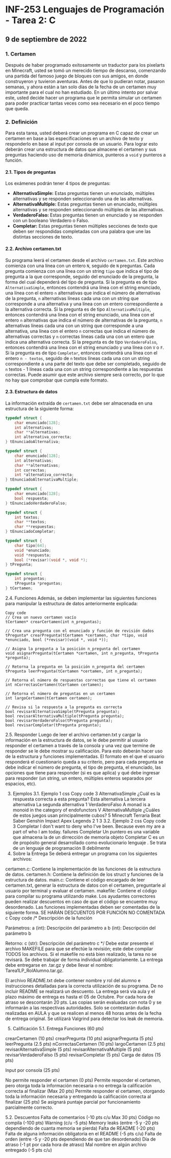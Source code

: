 # INF-253 Lenguajes de Programación - Tarea 2: C
## 9 de septiembre de 2022

### 1. Certamen
Después de haber programado exitosamente un traductor para los pixelarts en Minecraft, usted se tomó un merecido tiempo de descanso, comenzando una partida del famoso juego de bloques con sus amigos, en donde construyeron y tuvieron aventuras. Antes de que lo pudieran notar, pasaron semanas, y ahora están a tan solo días de la fecha de un certamen muy importante para el cual no han estudiado. En un último intento por salvar este, usted decide hacer un programa que le permita simular un certamen para poder practicar tantas veces como sea necesario en el poco tiempo que queda.

### 2. Definición
Para esta tarea, usted deberá crear un programa en C capaz de crear un certamen en base a las especificaciones en un archivo de texto y responderlo en base al input por consola de un usuario. Para lograr esto deberán crear una estructura de datos que almacene el certamen y sus preguntas haciendo uso de memoria dinámica, punteros a `void` y punteros a función.

#### 2.1. Tipos de preguntas
Los exámenes podrán tener 4 tipos de preguntas:
- **AlternativaSimple:** Estas preguntas tienen un enunciado, múltiples alternativas y se responden seleccionando una de las alternativas.
- **AlternativaMultiple:** Estas preguntas tienen un enunciado, múltiples alternativas y se responden seleccionando múltiples de las alternativas.
- **VerdaderoFalso:** Estas preguntas tienen un enunciado y se responden con un booleano Verdadero o Falso.
- **Completar:** Estas preguntas tienen múltiples secciones de texto que deben ser respondidas completadas con una palabra que une las distintas secciones de texto.

#### 2.2. Archivo certamen.txt
Su programa leerá el certamen desde el archivo `certamen.txt`. Este archivo comienza con una línea con un entero `N`, seguido de `N` preguntas. Cada pregunta comienza con una línea con un string `tipo` que indica el tipo de pregunta a la que corresponde, seguido del enunciado de la pregunta, la forma del cual dependerá del tipo de pregunta. Si la pregunta es de tipo `AlternativaSimple`, entonces contendrá una línea con el string enunciado, una línea con el entero `n` alternativas que indica el número de alternativas de la pregunta, `n` alternativas líneas cada una con un string que corresponde a una alternativa y una línea con un entero correspondiente a la alternativa correcta. Si la pregunta es de tipo `AlternativaMultiple`, entonces contendrá una línea con el string enunciado, una línea con el entero `n` alternativas que indica el número de alternativas de la pregunta, `n` alternativas líneas cada una con un string que corresponde a una alternativa, una línea con el entero `n` correctas que indica el número de alternativas correctas y `n` correctas líneas cada una con un entero que indica una alternativa correcta. Si la pregunta es de tipo `VerdaderoFalso`, entonces contendrá una línea con el string enunciado y una línea con `V` o `F`. Si la pregunta es de tipo `Completar`, entonces contendrá una línea con el entero `n - textos`, seguido de `n` textos líneas cada una con un string correspondiente a una parte del texto que debe ser completado, seguido de `n` textos - 1 líneas cada una con un string correspondiente a las respuestas correctas. Puede asumir que este archivo siempre será correcto, por lo que no hay que comprobar que cumpla este formato.

#### 2.3. Estructura de datos
La información extraída de `certamen.txt` debe ser almacenada en una estructura de la siguiente forma:

```c
typedef struct {
    char enunciado[128];
    int alternativas;
    char **alternativas;
    int alternativa_correcta;
} tEnunciadoAlternativa;

typedef struct {
    char enunciado[128];
    int alternativas;
    char **alternativas;
    int correctas;
    int *alternativa_correcta;
} tEnunciadoAlternativaMultiple;

typedef struct {
    char enunciado[128];
    bool respuesta;
} tEnunciadoVerdaderoFalso;

typedef struct {
    int textos;
    char **textos;
    char **respuestas;
} tEnunciadoCompletar;

typedef struct {
    char tipo[64];
    void *enunciado;
    void *respuesta;
    bool (*revisar)(void *, void *);
} tPregunta;

typedef struct {
    int preguntas;
    tPregunta *preguntas;
} tCertamen;
```
2.4. Funciones
Además, se deben implementar las siguientes funciones para manipular la estructura de datos anteriormente explicada:


```
Copy code
// Crea un nuevo certamen vacío
tCertamen* crearCertamen(int n_preguntas);

// Crea una pregunta con el enunciado y función de revisión dados
tPregunta* crearPregunta(tCertamen *certamen, char *tipo, void *enunciado, bool (*revisar)(void *, void *));

// Asigna la pregunta a la posición n_pregunta del certamen
void asignarPregunta(tCertamen *certamen, int n_pregunta, tPregunta *pregunta);

// Retorna la pregunta en la posición n_pregunta del certamen
tPregunta leerPregunta(tCertamen *certamen, int n_pregunta);

// Retorna el número de respuestas correctas que tiene el certamen
int nCorrectasCertamen(tCertamen certamen);

// Retorna el número de preguntas en un certamen
int largoCertamen(tCertamen certamen);

// Revisa si la respuesta a la pregunta es correcta
bool revisarAlternativaSimple(tPregunta pregunta);
bool revisarAlternativaMultiple(tPregunta pregunta);
bool revisarVerdaderoFalso(tPregunta pregunta);
bool revisarCompletar(tPregunta pregunta);
```
2.5. Responder
Luego de leer el archivo certamen.txt y cargar la información en la estructura de datos, se le debe permitir al usuario responder el certamen a través de la consola y una vez que termine de responder se le debe mostrar su calificación. Para esto deberán hacer uso de la estructura y funciones implementadas. El formato en el que el usuario responderá el cuestionario queda a su criterio, pero para cada pregunta se debe indicar el número de pregunta, el tipo de pregunta, el enunciado, las opciones que tiene para responder (si es que aplica) y qué debe ingresar para responder (un string, un entero, múltiples enteros separados por espacios, etc).

3. Ejemplos
3.1. Ejemplo 1
css
Copy code
3
AlternativaSimple
¿Cuál es la respuesta correcta a esta pregunta?
Esta alternativa
La tercera alternativa
La segunda alternativa
1
VerdaderoFalso
A monad is a monoid in the category of endofunctors
V
AlternativaMultiple
¿Cuáles de estos juegos usan principalmente cubos?
5
Minecraft
Terraria
Beat Saber
Genshin Impact
Apex Legends
2
1
3
3.2. Ejemplo 2
css
Copy code
3
Completar
I don't want to deny who I've been. Because even my
are a part of who I am today.
failures
Completar
Un puntero es una variable que almacena la
de un
dirrección de memoria
objeto
Completar
C es un
de propósito general desarrollado como
evolucionario lenguaje
. Se trata de un
lenguaje de programación
B
debilmente
4. Sobre la Entrega
Se deberá entregar un programa con los siguientes archivos:

certamen.c: Contiene la implementación de las funciones de la estructura de datos.
certamen.h: Contiene la definición de los struct y funciones de la estructura de datos.
main.c: Contiene el código encargado de leer certamen.txt, generar la estructura de datos con el certamen, preguntarle al usuario por terminal y evaluar el certamen.
makefile: Contiene el código para compilar su programa utilizando make. Los ayudantes correctores pueden realizar descuentos en caso de que el código se encuentre muy desordenado. Las funciones implementadas deben ser comentadas de la siguiente forma. SE HARÁN DESCUENTOS POR FUNCIÓN NO COMENTADA
c
Copy code
/*
Descripción de la función

Parámetros:
a (int): Descripción del parámetro a
b (int): Descripción del parámetro b

Retorno:
c (str): Descripción del parámetro c
*/
Debe estar presente el archivo MAKEFILE para que se efectúe la revisión; este debe compilar TODOS los archivos. Si el makefile no está bien realizado, la tarea no se revisará. Se debe trabajar de forma individual obligatoriamente. La entrega debe entregarse en .tar.gz y debe llevar el nombre: Tarea1LP_RolAlumno.tar.gz.

El archivo README.txt debe contener nombre y rol del alumno e instrucciones detalladas para la correcta utilización de su programa. De no incluir README se realizará un descuento. La entrega será vía aula y el plazo máximo de entrega es hasta el 05 de Octubre. Por cada hora de atraso se descontarán 20 pts. Las copias serán evaluadas con nota 0 y se informarán a las respectivas autoridades. Solo se contestarán dudas realizadas en AULA y que se realicen al menos 48 horas antes de la fecha de entrega original. Se utilizará Valgrind para detectar los leak de memoria.

5. Calificación
5.1. Entrega
Funciones (60 pts)

crearCertamen (10 pts)
crearPregunta (10 pts)
asignarPregunta (5 pts)
leerPregunta (2.5 pts)
nCorrectasCertamen (10 pts)
largoCertamen (2.5 pts)
revisarAlternativaSimple (5 pts)
revisarAlternativaMultiple (5 pts)
revisarVerdaderoFalso (5 pts)
revisarCompletar (5 pts)
Carga de datos (15 pts)

Input por consola (25 pts)

No permite responder el certamen (0 pts)
Permite responder el certamen, pero otorga toda la información necesaria o no entrega la calificación correcta al finalizar (Max 20 pts)
Permite responder el certamen, otorgando toda la información necesaria y entregando la calificación correcta al finalizar (25 pts)
Se asignará puntaje parcial por funcionamiento parcialmente correcto.

5.2. Descuentos
Falta de comentarios (-10 pts c/u Max 30 pts)
Código no compila (-100 pts)
Warning (c/u -5 pts)
Memory leaks (entre -5 y -20 pts dependiendo de cuanta memoria se pierda)
Falta de README (-20 pts)
Falta de alguna información obligatoria en el README (-5 pts c/u)
Falta de orden (entre -5 y -20 pts dependiendo de que tan desordenado)
Día de atraso (-1 pt por cada hora de atraso)
Mal nombre en algún archivo entregado (-5 pts c/u)

